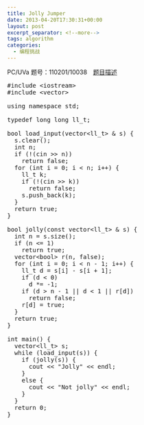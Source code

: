 ```yaml
---
title: Jolly Jumper
date: 2013-04-20T17:30:31+00:00
layout: post
excerpt_separator: <!--more-->
tags: algorithm
categories:
  - 编程挑战
---
```

PC/UVa 题号：110201/10038　<a href="http://uva.onlinejudge.org/index.php?option=com_onlinejudge&Itemid=8&category=30&page=show_problem&problem=979" target="_blank">题目描述</a><!--more-->

<pre class="brush: cpp; title: ; notranslate" title="">#include &lt;iostream&gt;
#include &lt;vector&gt;

using namespace std;

typedef long long ll_t;

bool load_input(vector&lt;ll_t&gt; & s) {
  s.clear();
  int n;
  if (!(cin &gt;&gt; n))
    return false;
  for (int i = 0; i &lt; n; i++) {
    ll_t k;
    if (!(cin &gt;&gt; k))
      return false;
    s.push_back(k);
  }
  return true;
}

bool jolly(const vector&lt;ll_t&gt; & s) {
  int n = s.size();
  if (n &lt;= 1)
    return true;
  vector&lt;bool&gt; r(n, false);
  for (int i = 0; i &lt; n - 1; i++) {
    ll_t d = s[i] - s[i + 1];
    if (d &lt; 0)
      d *= -1;
    if (d &gt; n - 1 || d &lt; 1 || r[d])
      return false;
    r[d] = true;
  }
  return true;
}

int main() {
  vector&lt;ll_t&gt; s;
  while (load_input(s)) {
    if (jolly(s)) {
      cout &lt;&lt; "Jolly" &lt;&lt; endl;
    }
    else {
      cout &lt;&lt; "Not jolly" &lt;&lt; endl;
    }
  }
  return 0;
}
</pre>

